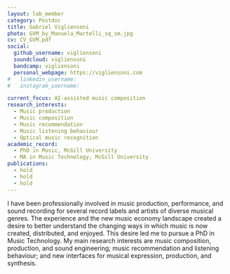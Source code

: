 ```yaml
---
layout: lab_member
category: Postdoc
title: Gabriel Vigliensoni
photo: GVM_by_Manuela_Martelli_sq_sm.jpg
cv: CV_GVM.pdf
social:
  github_username: vigliensoni
  soundcloud: vigliensoni
  bandcamp: vigliensoni
  personal_webpage: https://vigliensoni.com
#   linkedin_username:
#   instagram_username:

current_focus: AI-assisted music composition 
research_interests:
  - Music production
  - Music composition
  - Music recommendation
  - Music listening behaviour
  - Optical music recognition
academic_record:
  - PhD in Music, McGill University 
  - MA in Music Technology, McGill University
publications:
  - hold
  - hold
  - hold
---
```


I have been professionally involved in music production, performance, and sound recording for several record labels and artists of diverse musical genres. The experience and the new music economy landscape created a desire to better understand the changing ways in which music is now created, distributed, and enjoyed. This desire led me to pursue a PhD in Music Technology. My main research interests are music composition, production, and sound engineering; music recommendation and listening behaviour; and new interfaces for musical expression, production, and synthesis.

